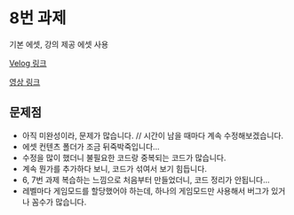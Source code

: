 # 8번 과제

기본 에셋, 강의 제공 에셋 사용

[Velog 링크](https://velog.io/@jjg4211/posts)

[영상 링크](https://www.youtube.com/watch?v=00XCBO1bAG8)

## 문제점
- 아직 미완성이라, 문제가 많습니다. // 시간이 남을 때마다 계속 수정해보겠습니다.
- 에셋 컨텐츠 폴더가 조금 뒤죽박죽입니다...
- 수정을 많이 했더니 불필요한 코드랑 중복되는 코드가 많습니다.
- 계속 뭔가를 추가하다 보니, 코드가 섞여서 보기 힘듭니다.
- 6, 7번 과제 복습하는 느낌으로 처음부터 만들었더니, 코드 정리가 안됩니다...
- 레벨마다 게임모드를 할당했어야 하는데, 하나의 게임모드만 사용해서 버그가 있거나 꼼수가 많습니다.
